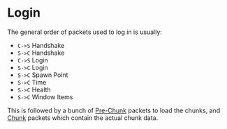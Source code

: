 # Login
The general order of packets used to log in is usually:
- `C->S` Handshake
- `S->C` Handshake
- `C->S` Login
- `S->C` Login
- `S->C` Spawn Point
- `S->C` Time
- `S->C` Health
- `S->C` Window Items

This is followed by a bunch of [Pre-Chunk](networking/packets/050-pre-chunk.md) packets to load the chunks, and [Chunk](networking/packets/051-chunk.md) packets which contain the actual chunk data.